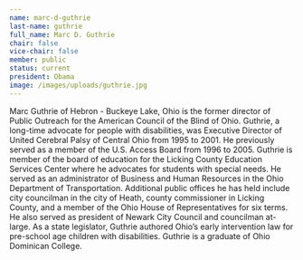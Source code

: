 ```yaml
---
name: marc-d-guthrie
last-name: guthrie
full_name: Marc D. Guthrie
chair: false
vice-chair: false
member: public
status: current
president: Obama
image: /images/uploads/guthrie.jpg
---
```


  Marc Guthrie of Hebron - Buckeye Lake, Ohio is the former director of Public
  Outreach for the American Council of the Blind of Ohio. Guthrie, a long-time
  advocate for people with disabilities, was Executive Director of United
  Cerebral Palsy of Central Ohio from 1995 to 2001. He previously served as a
  member of the U.S. Access Board from 1996 to 2005. Guthrie is member of the
  board of education for the Licking County Education Services Center where he
  advocates for students with special needs. He served as an administrator of
  Business and Human Resources in the Ohio Department of Transportation.
  Additional public offices he has held include city councilman in the city of
  Heath, county commissioner in Licking County, and a member of the Ohio House
  of Representatives for six terms. He also served as president of Newark City
  Council and councilman at-large. As a state legislator, Guthrie authored
  Ohio’s early intervention law for pre-school age children with disabilities.
  Guthrie is a graduate of Ohio Dominican College.


